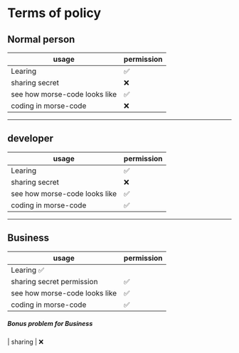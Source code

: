
# Terms of policy
## Normal person

| usage   |   permission       |
| ------- | ------------------ |
| Learing | :white_check_mark: |
| sharing secret   | :x:                |
| see how morse-code looks like   | :white_check_mark: |
| coding in morse-code   | :x:                |



___________________________________________________________________________________________________________________________________________________________


##  developer

| usage   |   permission       |
| ------- | ------------------ |
| Learing | :white_check_mark: |
| sharing secret   | :x:                |
| see how morse-code looks like   | :white_check_mark: |
| coding in morse-code   | ✅                |

_______________________________________________________________________________________________________________________________________________________________

## Business

| usage | permission |
----------|--------------------|
|Learing  :white_check_mark: |
| sharing secret permission  | ✅                |
| see how morse-code looks like   | :white_check_mark: |
| coding in morse-code   | ✅               |


##### Bonus problem for Business

| sharing | :x:
